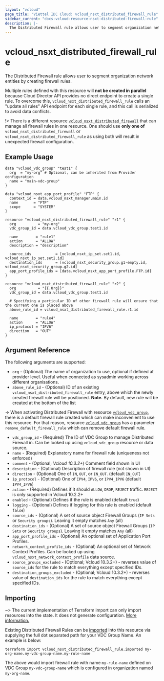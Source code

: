 ```yaml
---
layout: "vcloud"
page_title: "Viettel IDC Cloud: vcloud_nsxt_distributed_firewall_rule"
sidebar_current: "docs-vcloud-resource-nsxt-distributed-firewall-rule"
description: |-
  The Distributed Firewall rule allows user to segment organization network entities by creating firewall rules.
---
```


# vcloud\_nsxt\_distributed\_firewall\_rule

The Distributed Firewall rule allows user to segment organization network entities by creating
firewall rules.

Multiple rules defined with this resource will **not be created in parallel** because Cloud Director
API provides no direct endpoint to create a single rule. To overcome this,
`vcloud_nsxt_distributed_firewall_rule` calls an "update all rules" API endpoint for each single rule,
and this call is serialized to avoid data conflicts.

!> There is a different resource
[`vcloud_nsxt_distributed_firewall`](/providers/vmware/vcloud/latest/docs/resources/nsxt_distributed_firewall)
that can manage all firewall rules in one resource. One should use **only one of**
`vcloud_nsxt_distributed_firewall` or `vcloud_nsxt_distributed_firewall_rule` as using both will result in
unexpected firewall configuration.

## Example Usage

```hcl
data "vcloud_vdc_group" "test1" {
  org  = "my-org" # Optional, can be inherited from Provider configuration
  name = "main-vdc-group"
}

data "vcloud_nsxt_app_port_profile" "FTP" {
  context_id = data.vcloud_nsxt_manager.main.id
  name       = "FTP"
  scope      = "SYSTEM"
}

resource "vcloud_nsxt_distributed_firewall_rule" "r1" {
  org          = "my-org"
  vdc_group_id = data.vcloud_vdc_group.test1.id

  name        = "rule1"
  action      = "ALLOW"
  description = "description"

  source_ids           = [vcloud_nsxt_ip_set.set1.id, vcloud_nsxt_ip_set.set2.id]
  destination_ids      = [vcloud_nsxt_security_group.g1-empty.id, vcloud_nsxt_security_group.g2.id]
  app_port_profile_ids = [data.vcloud_nsxt_app_port_profile.FTP.id]
}

resource "vcloud_nsxt_distributed_firewall_rule" "r2" {
  org          = "{{.Org}}"
  vdc_group_id = data.vcloud_vdc_group.test1.id

  # Specifying a particular ID of other firewall rule will ensure that the current one is placed above
  above_rule_id = vcloud_nsxt_distributed_firewall_rule.r1.id

  name        = "rule4"
  action      = "ALLOW"
  ip_protocol = "IPV6"
  direction   = "OUT"
}
```

## Argument Reference

The following arguments are supported:

* `org` - (Optional) The name of organization to use, optional if defined at provider level. Useful
  when connected as sysadmin working across different organisations.
* `above_rule_id` - (Optional) ID of an existing `vcloud_nsxt_distributed_firewall_rule` entry, above
  which the newly created firewall rule will be positioned. **Note.** By default, new rule will be
  created at the bottom of the list

-> When activating Distributed Firewall with resource
[`vcloud_vdc_group`](/providers/vmware/vcloud/latest/docs/resources/vdc_group), there is a default firewall
rule created which can make inconvenient to use this resource. For that reason, resource
[`vcloud_vdc_group`](/providers/vmware/vcloud/latest/docs/resources/vdc_group) has a parameter
`remove_default_firewall_rule` which can remove default firewall rule.

* `vdc_group_id` - (Required) The ID of VDC Group to manage Distributed Firewall in. Can be looked
  up using `vcloud_vdc_group` resource or data source.
* `name` - (Required) Explanatory name for firewall rule (uniqueness not enforced)
* `comment` - (Optional; *Vcloud 10.3.2+*) Comment field shown in UI
* `description` - (Optional) Description of firewall rule (not shown in UI)
* `direction` - (Optional) One of `IN`, `OUT`, or `IN_OUT`. (default `IN_OUT`)
* `ip_protocol` - (Optional) One of `IPV4`,  `IPV6`, or `IPV4_IPV6` (default `IPV4_IPV6`)
* `action` - (Required) Defines if it should `ALLOW`, `DROP`, `REJECT` traffic. `REJECT` is only
  supported in Vcloud 10.2.2+
* `enabled` - (Optional) Defines if the rule is enabled (default `true`)
* `logging` - (Optional) Defines if logging for this rule is enabled (default `false`)
* `source_ids` - (Optional) A set of source object Firewall Groups (`IP Sets` or `Security groups`).
Leaving it empty matches `Any` (all)
* `destination_ids` - (Optional) A set of source object Firewall Groups (`IP Sets` or `Security
groups`). Leaving it empty matches `Any` (all)
* `app_port_profile_ids` - (Optional) An optional set of Application Port Profiles.
* `network_context_profile_ids` - (Optional) An optional set of Network Context Profiles. Can be
  looked up using `vcloud_nsxt_network_context_profile` data source.
* `source_groups_excluded` - (Optional; Vcloud 10.3.2+) - reverses value of `source_ids` for the rule to
  match everything except specified IDs.
* `destination_groups_excluded` - (Optional; Vcloud 10.3.2+) - reverses value of `destination_ids` for
  the rule to match everything except specified IDs.


## Importing

~> The current implementation of Terraform import can only import resources into the state.
It does not generate configuration. [More information.](https://www.terraform.io/docs/import/)

Existing Distributed Firewall Rules can be [imported][docs-import] into this resource via supplying
the full dot separated path for your VDC Group Name. An example is below:

[docs-import]: https://www.terraform.io/docs/import/

```
terraform import vcloud_nsxt_distributed_firewall_rule.imported my-org-name.my-vdc-group-name.my-rule-name
```

The above would import firewall rule with name `my-rule-name` defined on VDC Group
`my-vdc-group-name` which is configured in organization named `my-org-name`.